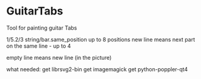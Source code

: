 # GuitarTabs
Tool for painting guitar Tabs

1/5.2/3 string/bar.same_position up to 8 positions
new line means next part on the same line - up to 4

empty line means new line (in the picture) 

what needed:
get librsvg2-bin
get imagemagick
get python-poppler-qt4